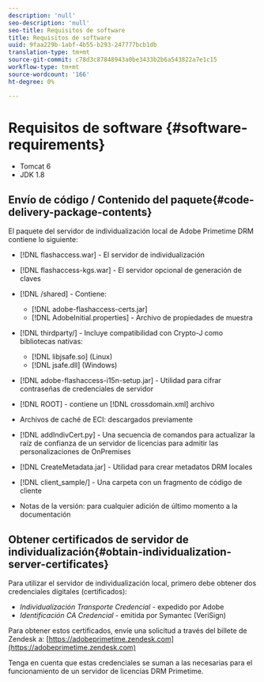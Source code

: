 ```yaml
---
description: 'null'
seo-description: 'null'
seo-title: Requisitos de software
title: Requisitos de software
uuid: 9faa229b-1abf-4b55-b293-247777bcb1db
translation-type: tm+mt
source-git-commit: c78d3c87848943a0be3433b2b6a543822a7e1c15
workflow-type: tm+mt
source-wordcount: '166'
ht-degree: 0%

---
```



# Requisitos de software {#software-requirements}

* Tomcat 6
* JDK 1.8

## Envío de código / Contenido del paquete{#code-delivery-package-contents}

El paquete del servidor de individualización local de Adobe Primetime DRM contiene lo siguiente:

* [!DNL flashaccess.war] - El servidor de individualización
* [!DNL flashaccess-kgs.war] - El servidor opcional de generación de claves
* [!DNL /shared] - Contiene:

   * [!DNL adobe-flashaccess-certs.jar]
   * [!DNL AdobeInitial.properties] - Archivo de propiedades de muestra

* [!DNL thirdparty/] - Incluye compatibilidad con Crypto-J como bibliotecas nativas:

   * [!DNL libjsafe.so] (Linux)
   * [!DNL jsafe.dll] (Windows)

* [!DNL adobe-flashaccess-i15n-setup.jar] - Utilidad para cifrar contraseñas de credenciales de servidor
* [!DNL ROOT] - contiene un  [!DNL crossdomain.xml] archivo

* Archivos de caché de ECI: descargados previamente
* [!DNL addIndivCert.py] - Una secuencia de comandos para actualizar la raíz de confianza de un servidor de licencias para admitir las personalizaciones de OnPremises
* [!DNL CreateMetadata.jar] - Utilidad para crear metadatos DRM locales
* [!DNL client_sample/] - Una carpeta con un fragmento de código de cliente
* Notas de la versión: para cualquier adición de último momento a la documentación

## Obtener certificados de servidor de individualización{#obtain-individualization-server-certificates}

Para utilizar el servidor de individualización local, primero debe obtener dos credenciales digitales (certificados):

* *Individualización Transporte Credencial* - expedido por Adobe
* *Identificación CA Credencial*  - emitida por Symantec (VeriSign)

Para obtener estos certificados, envíe una solicitud a través del billete de Zendesk a: [https://adobeprimetime.zendesk.com](https://adobeprimetime.zendesk.com)

Tenga en cuenta que estas credenciales se suman a las necesarias para el funcionamiento de un servidor de licencias DRM Primetime.